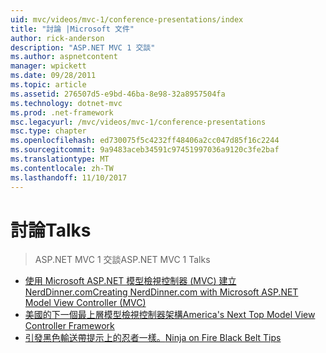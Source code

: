 ```yaml
---
uid: mvc/videos/mvc-1/conference-presentations/index
title: "討論 |Microsoft 文件"
author: rick-anderson
description: "ASP.NET MVC 1 交談"
ms.author: aspnetcontent
manager: wpickett
ms.date: 09/28/2011
ms.topic: article
ms.assetid: 276507d5-e9bd-46ba-8e98-32a8957504fa
ms.technology: dotnet-mvc
ms.prod: .net-framework
msc.legacyurl: /mvc/videos/mvc-1/conference-presentations
msc.type: chapter
ms.openlocfilehash: ed730075f5c4232ff48406a2cc047d85f16c2244
ms.sourcegitcommit: 9a9483aceb34591c97451997036a9120c3fe2baf
ms.translationtype: MT
ms.contentlocale: zh-TW
ms.lasthandoff: 11/10/2017
---
```

<a name="talks"></a><span data-ttu-id="ce2f7-103">討論</span><span class="sxs-lookup"><span data-stu-id="ce2f7-103">Talks</span></span>
====================
> <span data-ttu-id="ce2f7-104">ASP.NET MVC 1 交談</span><span class="sxs-lookup"><span data-stu-id="ce2f7-104">ASP.NET MVC 1 Talks</span></span>


- [<span data-ttu-id="ce2f7-105">使用 Microsoft ASP.NET 模型檢視控制器 (MVC) 建立 NerdDinner.com</span><span class="sxs-lookup"><span data-stu-id="ce2f7-105">Creating NerdDinner.com with Microsoft ASP.NET Model View Controller (MVC)</span></span>](creating-nerddinnercom-with-microsoft-aspnet-model-view-controller-mvc.md)
- [<span data-ttu-id="ce2f7-106">美國的下一個最上層模型檢視控制器架構</span><span class="sxs-lookup"><span data-stu-id="ce2f7-106">America's Next Top Model View Controller Framework</span></span>](americas-next-top-model-view-controller-framework.md)
- [<span data-ttu-id="ce2f7-107">引發黑色輸送帶提示上的忍者一樣。</span><span class="sxs-lookup"><span data-stu-id="ce2f7-107">Ninja on Fire Black Belt Tips</span></span>](ninja-on-fire-black-belt-tips.md)
